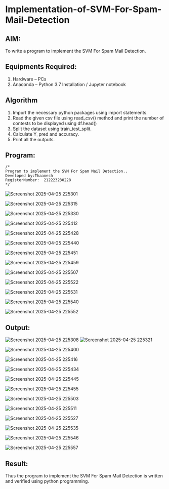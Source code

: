 # Implementation-of-SVM-For-Spam-Mail-Detection

## AIM:
To write a program to implement the SVM For Spam Mail Detection.

## Equipments Required:
1. Hardware – PCs
2. Anaconda – Python 3.7 Installation / Jupyter notebook

## Algorithm
1. Import the necessary python packages using import statements. 
2. Read the given csv file using read_csv() method and print the number of contests to be displayed using df.head()
3. Split the dataset using train_test_split.
4. Calculate Y_pred and accuracy.
5. Print all the outputs.
## Program:
```
/*
Program to implement the SVM For Spam Mail Detection..
Developed by:Thaanesh
RegisterNumber:  212223230228
*/
```
![Screenshot 2025-04-25 225301](https://github.com/user-attachments/assets/22cc69c2-80c0-4981-b941-756ec0c92f18)


![Screenshot 2025-04-25 225315](https://github.com/user-attachments/assets/a81651f6-cf36-4a4e-a6ad-d04a72522542)

![Screenshot 2025-04-25 225330](https://github.com/user-attachments/assets/3d29f575-6c72-4de8-818c-456d3f41c5a7)

![Screenshot 2025-04-25 225412](https://github.com/user-attachments/assets/8aaab49f-4c30-4c93-90a7-3db2cd23d666)

![Screenshot 2025-04-25 225428](https://github.com/user-attachments/assets/75a43e64-e784-4031-8f03-1eff634d49ab)

![Screenshot 2025-04-25 225440](https://github.com/user-attachments/assets/316384d4-c401-402d-82bd-4aaed63738bf)

![Screenshot 2025-04-25 225451](https://github.com/user-attachments/assets/d3b768f5-d2cb-4ed8-91e8-16bf655fac49)


![Screenshot 2025-04-25 225459](https://github.com/user-attachments/assets/44b902e9-e198-4dd2-9d15-fb598cc10f6f)

![Screenshot 2025-04-25 225507](https://github.com/user-attachments/assets/d4bae996-0403-4cb5-a30e-2623c6a76b9e)

![Screenshot 2025-04-25 225522](https://github.com/user-attachments/assets/59b67d9e-6a15-44f0-8b1a-0be2006f9080)

![Screenshot 2025-04-25 225531](https://github.com/user-attachments/assets/39fd40eb-04ce-4bd8-9263-b98f025b56cd)

![Screenshot 2025-04-25 225540](https://github.com/user-attachments/assets/d29ede60-7d21-418b-8d61-f21749efcfe6)

![Screenshot 2025-04-25 225552](https://github.com/user-attachments/assets/a3b0c607-ec28-4f5a-bcac-c186907cc2c0)

## Output:
![Screenshot 2025-04-25 225308](https://github.com/user-attachments/assets/a0cdf728-3370-4ec3-9dc5-363a801f79cf)
![Screenshot 2025-04-25 225321](https://github.com/user-attachments/assets/e52fb53f-d3c8-4683-97a0-292989746ca8)


![Screenshot 2025-04-25 225400](https://github.com/user-attachments/assets/7c16ec16-4b71-4c7e-8446-b5dae7d7e313)

![Screenshot 2025-04-25 225416](https://github.com/user-attachments/assets/c60a7c45-b96f-4196-9126-cee61dbf07e6)


![Screenshot 2025-04-25 225434](https://github.com/user-attachments/assets/50d113ce-a03c-4247-b4ae-25db7dc21eae)


![Screenshot 2025-04-25 225445](https://github.com/user-attachments/assets/bc18fbd4-108b-406f-aa13-6dfcd688a8ce)


![Screenshot 2025-04-25 225455](https://github.com/user-attachments/assets/e24aa804-c9ac-47ad-aa20-0d8c4471e67c)


![Screenshot 2025-04-25 225503](https://github.com/user-attachments/assets/443462f2-8536-49c7-bfd6-c6482f875213)


![Screenshot 2025-04-25 225511](https://github.com/user-attachments/assets/2a603026-fe9c-411e-99bc-d5b4ff31b399)


![Screenshot 2025-04-25 225527](https://github.com/user-attachments/assets/d2d61f96-8ec0-4dfb-863b-747feeba8ce2)


![Screenshot 2025-04-25 225535](https://github.com/user-attachments/assets/f35beefe-8932-4c05-b3e3-5025a8c450d5)


![Screenshot 2025-04-25 225546](https://github.com/user-attachments/assets/dbfff078-3e3b-43be-a2e7-fe11be6203fb)


![Screenshot 2025-04-25 225557](https://github.com/user-attachments/assets/9514c96e-23bc-4e82-be9e-039bab3970fb)



## Result:
Thus the program to implement the SVM For Spam Mail Detection is written and verified using python programming.
